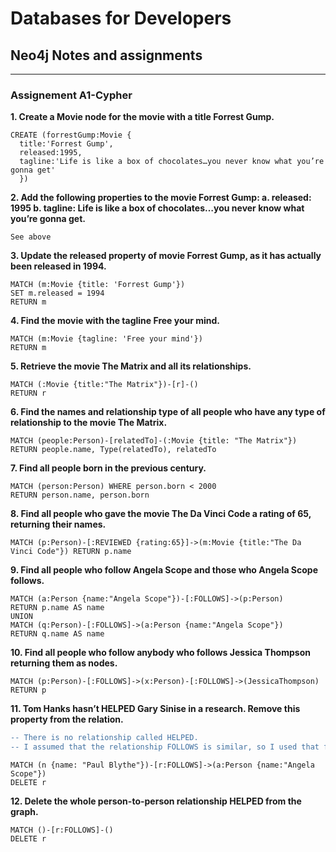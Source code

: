 # Databases for Developers

## Neo4j Notes and assignments
_____

### Assignement A1-Cypher

**1. Create a Movie node for the movie with a title Forrest Gump.**
```
CREATE (forrestGump:Movie {
  title:'Forrest Gump', 
  released:1995, 
  tagline:'Life is like a box of chocolates…you never know what you’re gonna get'
  })
```

**2. Add the following properties to the movie Forrest Gump:
  a. released: 1995
  b. tagline: Life is like a box of chocolates…you never know what you’re gonna get.**
  
```
See above
```

**3. Update the released property of movie Forrest Gump, as it has actually been
released in 1994.**

```
MATCH (m:Movie {title: 'Forrest Gump'})
SET m.released = 1994
RETURN m
```

**4. Find the movie with the tagline Free your mind.**

```
MATCH (m:Movie {tagline: 'Free your mind'})
RETURN m
```

**5. Retrieve the movie The Matrix and all its relationships.**
```
MATCH (:Movie {title:"The Matrix"})-[r]-()
RETURN r
```

**6. Find the names and relationship type of all people who have any type of relationship
to the movie The Matrix.**
```
MATCH (people:Person)-[relatedTo]-(:Movie {title: "The Matrix"}) 
RETURN people.name, Type(relatedTo), relatedTo
```

**7. Find all people born in the previous century.**
```
MATCH (person:Person) WHERE person.born < 2000 
RETURN person.name, person.born
```

**8. Find all people who gave the movie The Da Vinci Code a rating of 65, returning their
names.**
```
MATCH (p:Person)-[:REVIEWED {rating:65}]->(m:Movie {title:"The Da Vinci Code"}) RETURN p.name
```

**9. Find all people who follow Angela Scope and those who Angela Scope follows.**
```
MATCH (a:Person {name:"Angela Scope"})-[:FOLLOWS]->(p:Person)
RETURN p.name AS name
UNION
MATCH (q:Person)-[:FOLLOWS]->(a:Person {name:"Angela Scope"}) 
RETURN q.name AS name
```

**10. Find all people who follow anybody who follows Jessica Thompson returning them as
nodes.**
```
MATCH (p:Person)-[:FOLLOWS]->(x:Person)-[:FOLLOWS]->(JessicaThompson) RETURN p
```

**11. Tom Hanks hasn’t HELPED Gary Sinise in a research. Remove this property from
the relation.**

```diff
-- There is no relationship called HELPED. 
-- I assumed that the relationship FOLLOWS is similar, so I used that for question 11 and 12.
```
```
MATCH (n {name: "Paul Blythe"})-[r:FOLLOWS]->(a:Person {name:"Angela Scope"}) 
DELETE r
```

**12. Delete the whole person-to-person relationship HELPED from the graph.**
```
MATCH ()-[r:FOLLOWS]-() 
DELETE r
```

